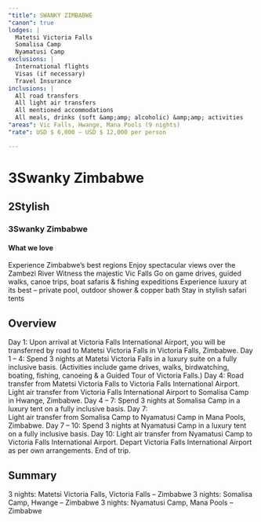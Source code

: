 ```yaml
---
"title": SWANKY ZIMBABWE
"canon": true
lodges: |
  Matetsi Victoria Falls
  Somalisa Camp
  Nyamatusi Camp
exclusions: |
  International flights
  Visas (if necessary)
  Travel Insurance
inclusions: |
  All road transfers
  All light air transfers
  All mentioned accommodations
  All meals, drinks (soft &amp;amp; alcoholic) &amp;amp; activities
"areas": Vic Falls, Hwange, Mana Pools (9 nights)
"rate": USD $ 6,000 – USD $ 12,000 per person

---
```


# 3Swanky Zimbabwe
## 2Stylish
### 3Swanky Zimbabwe


#### What we love
Experience Zimbabwe’s best regions
Enjoy spectacular views over the Zambezi River
Witness the majestic Vic Falls
Go on game drives, guided walks, canoe trips, boat safaris &amp; fishing expeditions 
Experience luxury at its best – private pool, outdoor shower &amp; copper bath
Stay in stylish safari tents

## Overview
Day 1:
Upon arrival at Victoria Falls International Airport, you will be transferred by road to Matetsi Victoria Falls in Victoria Falls, Zimbabwe.
Day 1 – 4:
Spend 3 nights at Matetsi Victoria Falls in a luxury suite on a fully inclusive basis.
(Activities include game drives, walks, birdwatching, boating, fishing, canoeing &amp; a Guided Tour of Victoria Falls.)
Day 4:
Road transfer from Matetsi Victoria Falls to Victoria Falls International Airport.
Light air transfer from Victoria Falls International Airport to Somalisa Camp in Hwange, Zimbabwe.
Day 4 – 7:
Spend 3 nights at Somalisa Camp in a luxury tent on a fully inclusive basis.
Day 7:  
Light air transfer from Somalisa Camp to Nyamatusi Camp in Mana Pools, Zimbabwe.
Day 7 – 10:
Spend 3 nights at Nyamatusi Camp in a luxury tent on a fully inclusive basis.
Day 10:
Light air transfer from Nyamatusi Camp to Victoria Falls International Airport.
Depart Victoria Falls International Airport as per own arrangements.
End of trip.

## Summary
3 nights:  Matetsi Victoria Falls, Victoria Falls – Zimbabwe
3 nights:  Somalisa Camp, Hwange – Zimbabwe
3 nights:  Nyamatusi Camp, Mana Pools – Zimbabwe